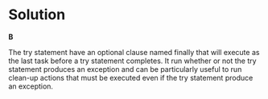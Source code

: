 # Solution

**B**

The try statement have an optional clause named finally that will execute as the last task before a try 
statement completes. It run whether or not the try statement produces an exception and can be particularly
useful to run clean-up actions that must be executed even if the try statement produce an exception.